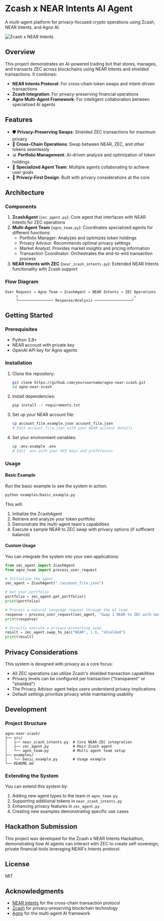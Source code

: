 # Zcash x NEAR Intents AI Agent

A multi-agent platform for privacy-focused crypto operations using Zcash, NEAR Intents, and Agno AI.

![Zcash x NEAR Intents](https://forum.zcashcommunity.com/uploads/default/original/3X/e/6/e646cb90bec8a45d86e74a9e0ec7860bb29c94e4.png)

## Overview

This project demonstrates an AI-powered trading bot that stores, manages, and transacts ZEC across blockchains using NEAR Intents and shielded transactions. It combines:

- **NEAR Intents Protocol**: For cross-chain token swaps and intent-driven transactions
- **Zcash Integration**: For privacy-preserving financial operations
- **Agno Multi-Agent Framework**: For intelligent collaboration between specialized AI agents

## Features

- 🛡️ **Privacy-Preserving Swaps**: Shielded ZEC transactions for maximum privacy
- 🔄 **Cross-Chain Operations**: Swap between NEAR, ZEC, and other tokens seamlessly
- 📊 **Portfolio Management**: AI-driven analysis and optimization of token holdings
- 🤖 **Specialized Agent Team**: Multiple agents collaborating to achieve user goals
- 🔐 **Privacy-First Design**: Built with privacy considerations at the core

## Architecture

### Components

1. **ZcashAgent** (`zec_agent.py`): Core agent that interfaces with NEAR Intents for ZEC operations
2. **Multi-Agent Team** (`agno_team.py`): Coordinates specialized agents for different functions:
   - Portfolio Manager: Analyzes and optimizes token holdings
   - Privacy Advisor: Recommends optimal privacy settings
   - Market Analyst: Provides market insights and pricing information
   - Transaction Coordinator: Orchestrates the end-to-end transaction process
3. **NEAR Intents with ZEC** (`near_zcash_intents.py`): Extended NEAR Intents functionality with Zcash support

### Flow Diagram

```
User Request → Agno Team → ZcashAgent → NEAR Intents → ZEC Operations
     ↑                                                     ↓
     └──────────────── Response/Analysis ─────────────────┘
```

## Getting Started

### Prerequisites

- Python 3.8+
- NEAR account with private key
- OpenAI API key for Agno agents

### Installation

1. Clone the repository:
   ```bash
   git clone https://github.com/yourusername/agno-near-zcash.git
   cd agno-near-zcash
   ```

2. Install dependencies:
   ```bash
   pip install -r requirements.txt
   ```

3. Set up your NEAR account file:
   ```bash
   cp account_file.example.json account_file.json
   # Edit account_file.json with your NEAR account details
   ```

4. Set your environment variables:
   ```bash
   cp .env.example .env
   # Edit .env with your API keys and preferences
   ```

### Usage

#### Basic Example

Run the basic example to see the system in action:

```bash
python examples/basic_example.py
```

This will:
1. Initialize the ZcashAgent
2. Retrieve and analyze your token portfolio
3. Demonstrate the multi-agent team's capabilities
4. Execute a sample NEAR to ZEC swap with privacy options (if sufficient balance)

#### Custom Usage

You can integrate the system into your own applications:

```python
from zec_agent import ZcashAgent
from agno_team import process_user_request

# Initialize the agent
zec_agent = ZcashAgent("./account_file.json")

# Get your portfolio
portfolio = zec_agent.get_portfolio()
print(portfolio)

# Process a natural language request through the AI team
response = process_user_request(zec_agent, "Swap 1 NEAR to ZEC with maximum privacy")
print(response)

# Directly execute a privacy-preserving swap
result = zec_agent.swap_to_zec("NEAR", 1.0, "shielded")
print(result)
```

## Privacy Considerations

This system is designed with privacy as a core focus:

- All ZEC operations can utilize Zcash's shielded transaction capabilities
- Privacy levels can be configured per transaction ("transparent" or "shielded")
- The Privacy Advisor agent helps users understand privacy implications
- Default settings prioritize privacy while maintaining usability

## Development

### Project Structure

```
agno-near-zcash/
├── src/
│   ├── near_zcash_intents.py  # Core NEAR-ZEC integration
│   ├── zec_agent.py           # Main Zcash agent
│   └── agno_team.py           # Multi-agent team setup
├── examples/
│   └── basic_example.py       # Usage example
└── README.md
```

### Extending the System

You can extend this system by:

1. Adding new agent types to the team in `agno_team.py`
2. Supporting additional tokens in `near_zcash_intents.py`
3. Enhancing privacy features in `zec_agent.py`
4. Creating new examples demonstrating specific use cases

## Hackathon Submission

This project was developed for the Zcash x NEAR Intents Hackathon, demonstrating how AI agents can interact with ZEC to create self-sovereign, private financial tools leveraging NEAR's Intents protocol.

## License

MIT

## Acknowledgments

- [NEAR Intents](https://docs.near-intents.org/) for the cross-chain transaction protocol
- [Zcash](https://z.cash/) for privacy-preserving blockchain technology
- [Agno](https://docs.agno.com/) for the multi-agent AI framework 
